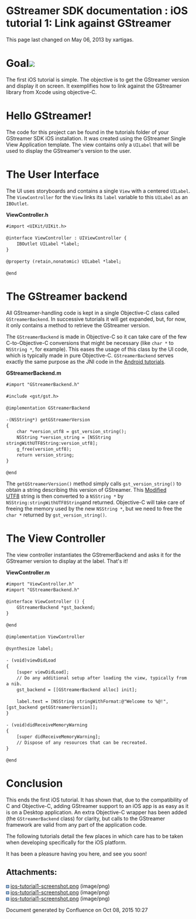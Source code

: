 #  GStreamer SDK documentation : iOS tutorial 1: Link against GStreamer 

This page last changed on May 06, 2013 by xartigas.

# Goal![](attachments/thumbnails/3014792/3113601)

The first iOS tutorial is simple. The objective is to get the GStreamer
version and display it on screen. It exemplifies how to link against the
GStreamer library from Xcode using objective-C.

# Hello GStreamer\!

The code for this project can be found in the tutorials folder of your
GStreamer SDK iOS installation. It was created using the GStreamer
Single View Application template. The view contains only a
`UILabel` that will be used to display the GStreamer's version to the
user.

# The User Interface

The UI uses storyboards and contains a single `View` with a centered
`UILabel`. The `ViewController` for the `View` links its
`label` variable to this `UILabel` as an `IBOutlet`.

**ViewController.h**

``` theme: Default; brush: plain; gutter: true
#import <UIKit/UIKit.h>
 
@interface ViewController : UIViewController {
    IBOutlet UILabel *label;
}

@property (retain,nonatomic) UILabel *label;

@end
```

# The GStreamer backend

All GStreamer-handling code is kept in a single Objective-C class called
`GStreamerBackend`. In successive tutorials it will get expanded, but,
for now, it only contains a method to retrieve the GStreamer version.

The `GStreamerBackend` is made in Objective-C so it can take care of the
few C-to-Objective-C conversions that might be necessary (like `char
*` to `NSString *`, for example). This eases the usage of this class by
the UI code, which is typically made in pure Objective-C.
`GStreamerBackend` serves exactly the same purpose as the JNI code in
the [Android tutorials](Android%2Btutorials.html).

**GStreamerBackend.m**

``` theme: Default; brush: plain; gutter: true
#import "GStreamerBackend.h"

#include <gst/gst.h>

@implementation GStreamerBackend

-(NSString*) getGStreamerVersion
{
    char *version_utf8 = gst_version_string();
    NSString *version_string = [NSString stringWithUTF8String:version_utf8];
    g_free(version_utf8);
    return version_string;
}

@end
```

The `getGStreamerVersion()` method simply calls
`gst_version_string()` to obtain a string describing this version of
GStreamer. This [Modified
UTF8](http://en.wikipedia.org/wiki/UTF-8#Modified_UTF-8) string is then
converted to a `NSString *` by ` NSString:stringWithUTF8String `and
returned. Objective-C will take care of freeing the memory used by the
new `NSString *`, but we need to free the `char *` returned
by `gst_version_string()`.

# The View Controller

The view controller instantiates the GStremerBackend and asks it for the
GStreamer version to display at the label. That's it\!

**ViewController.m**

``` theme: Default; brush: plain; gutter: true
#import "ViewController.h"
#import "GStreamerBackend.h"

@interface ViewController () {
    GStreamerBackend *gst_backend;
}

@end

@implementation ViewController

@synthesize label;

- (void)viewDidLoad
{
    [super viewDidLoad];
    // Do any additional setup after loading the view, typically from a nib.
    gst_backend = [[GStreamerBackend alloc] init];
    
    label.text = [NSString stringWithFormat:@"Welcome to %@!", [gst_backend getGStreamerVersion]];
}

- (void)didReceiveMemoryWarning
{
    [super didReceiveMemoryWarning];
    // Dispose of any resources that can be recreated.
}

@end
```

# Conclusion

This ends the first iOS tutorial. It has shown that, due to the
compatibility of C and Objective-C, adding GStreamer support to an iOS
app is as easy as it is on a Desktop application. An extra Objective-C
wrapper has been added (the `GStreamerBackend` class) for clarity, but
calls to the GStreamer framework are valid from any part of the
application code.

The following tutorials detail the few places in which care has to be
taken when developing specifically for the iOS platform.

It has been a pleasure having you here, and see you soon\!

## Attachments:

![](images/icons/bullet_blue.gif)
[ios-tutorial1-screenshot.png](attachments/3014792/3113602.png)
(image/png)  
![](images/icons/bullet_blue.gif)
[ios-tutorial1-screenshot.png](attachments/3014792/3113603.png)
(image/png)  
![](images/icons/bullet_blue.gif)
[ios-tutorial1-screenshot.png](attachments/3014792/3113601.png)
(image/png)  

Document generated by Confluence on Oct 08, 2015 10:27

